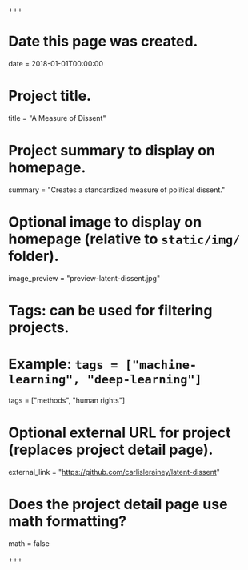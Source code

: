 +++
# Date this page was created.
date = 2018-01-01T00:00:00

# Project title.
title = "A Measure of Dissent"

# Project summary to display on homepage.
summary = "Creates a standardized measure of political dissent."

# Optional image to display on homepage (relative to `static/img/` folder).
image_preview = "preview-latent-dissent.jpg"

# Tags: can be used for filtering projects.
# Example: `tags = ["machine-learning", "deep-learning"]`
tags = ["methods", "human rights"]

# Optional external URL for project (replaces project detail page).
external_link = "https://github.com/carlislerainey/latent-dissent"

# Does the project detail page use math formatting?
math = false

+++

